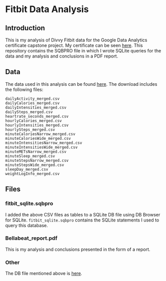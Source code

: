 # Fitbit Data Analysis

## Introduction

This is my analysis of Divvy Fitbit data for the Google Data Analytics certificate capstone project. My certificate can be seen [here](https://www.credly.com/badges/6e51f2de-b45a-4e2e-bff1-3da04eff93de). This repository contains the SQBPRO file in which I wrote SQLite queries for the data and my analysis and conclusions in a PDF report.

## Data

The data used in this analysis can be found [here](https://www.kaggle.com/arashnic/fitbit). The download includes the following files:

```
dailyActivity_merged.csv
dailyCalories_merged.csv
dailyIntensities_merged.csv
dailySteps_merged.csv
heartrate_seconds_merged.csv
hourlyCalories_merged.csv
hourlyIntensities_merged.csv
hourlySteps_merged.csv
minuteCaloriesNarrow_merged.csv
minuteCaloriesWide_merged.csv
minuteIntensitiesNarrow_merged.csv
minuteIntensitiesWide_merged.csv
minuteMETsNarrow_merged.csv
minuteSleep_merged.csv
minuteStepsNarrow_merged.csv
minuteStepsWide_merged.csv
sleepDay_merged.csv
weightLogInfo_merged.csv
```

## Files

### fitbit_sqlite.sqbpro

I added the above CSV files as tables to a SQLite DB file using DB Browser for SQLite. ```fitbit_sqlite.sqbpro``` contains the SQLite statements I used to query this database. 

### Bellabeat_report.pdf

This is my analysis and conclusions presented in the form of a report.

### Other

The DB file mentioned above is [here](https://drive.google.com/file/d/1JMh5irBVTTiU-9isfxUSkvOTYMhT9PbK/view?usp=sharing).

